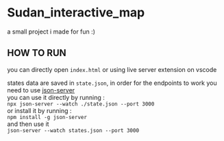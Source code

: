 # Sudan_interactive_map

a small project i made for fun :)

## HOW TO RUN

you can directly open `index.html` or using live server extension on vscode

states data are saved in `state.json`, in order for the endpoints to work you need to use
[json-server](https://www.npmjs.com/package/json-server) <br />
you can use it directly by running :<br />
`npx json-server --watch ./state.json --port 3000`<br />
or install it by running :<br />
`npm install -g json-server`<br />
and then use it <br />
`json-server --watch states.json --port 3000`
